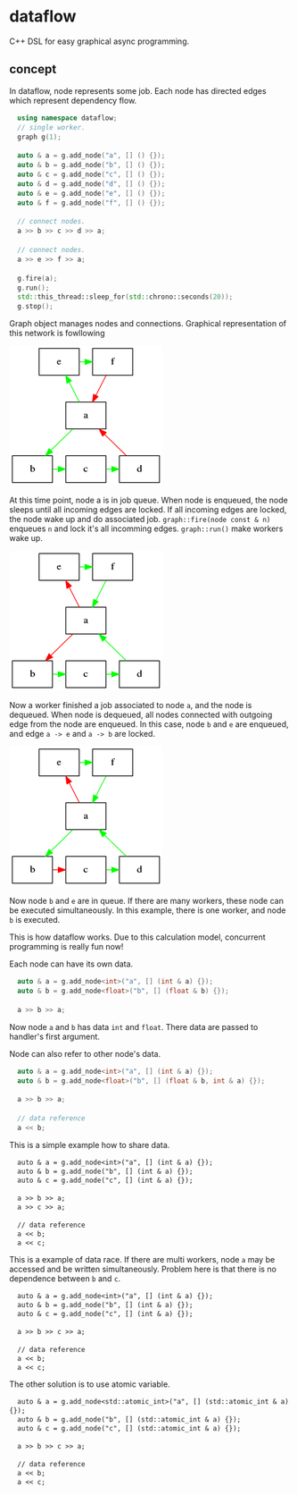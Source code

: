 dataflow
=======

C++ DSL for easy graphical async programming.

concept
------

In dataflow, node represents some job.
Each node has directed edges which represent dependency flow.

```c++
  using namespace dataflow;
  // single worker.
  graph g(1);

  auto & a = g.add_node("a", [] () {});
  auto & b = g.add_node("b", [] () {});
  auto & c = g.add_node("c", [] () {});
  auto & d = g.add_node("d", [] () {});
  auto & e = g.add_node("e", [] () {});
  auto & f = g.add_node("f", [] () {});

  // connect nodes.
  a >> b >> c >> d >> a;

  // connect nodes.
  a >> e >> f >> a;

  g.fire(a);
  g.run();
  std::this_thread::sleep_for(std::chrono::seconds(20));
  g.stop();
```

Graph object manages nodes and connections.
Graphical representation of this network is fowllowing

![1.png](img/1.png)

At this time point, node a is in job queue.
When node is enqueued, the node sleeps until all incoming edges are locked.
If all incoming edges are locked, the node wake up and do associated job.
`graph::fire(node const & n)` enqueues `n` and lock it's all incomming edges.
`graph::run()` make workers wake up.

![2.png](img/2.png)

Now a worker finished a job associated to node `a`, and the node is dequeued.
When node is dequeued, all nodes connected with outgoing edge from the node are enqueued.
In this case, node `b` and `e` are enqueued, and edge `a -> e` and `a -> b` are locked.

![3.png](img/3.png)

Now node `b` and `e` are in queue.
If there are many workers, these node can be executed simultaneously.
In this example, there is one worker, and node `b` is executed.

This is how dataflow works.
Due to this calculation model, concurrent programming is really fun now!

Each node can have its own data.

```c++
  auto & a = g.add_node<int>("a", [] (int & a) {});
  auto & b = g.add_node<float>("b", [] (float & b) {});

  a >> b >> a;
```

Now node `a` and `b` has data `int` and `float`.
There data are passed to handler's first argument.

Node can also refer to other node's data.

```c++
  auto & a = g.add_node<int>("a", [] (int & a) {});
  auto & b = g.add_node<float>("b", [] (float & b, int & a) {});

  a >> b >> a;

  // data reference
  a << b;
```

This is a simple example how to share data.

```c++:
  auto & a = g.add_node<int>("a", [] (int & a) {});
  auto & b = g.add_node("b", [] (int & a) {});
  auto & c = g.add_node("c", [] (int & a) {});

  a >> b >> a;
  a >> c >> a;
  
  // data reference
  a << b;
  a << c;
```

This is a example of data race.
If there are multi workers, node `a` may be accessed and be written simultaneously.
Problem here is that there is no dependence between `b` and `c`. 

```c++:
  auto & a = g.add_node<int>("a", [] (int & a) {});
  auto & b = g.add_node("b", [] (int & a) {});
  auto & c = g.add_node("c", [] (int & a) {});

  a >> b >> c >> a;
  
  // data reference
  a << b;
  a << c;
```

The other solution is to use atomic variable.
```c++:
  auto & a = g.add_node<std::atomic_int>("a", [] (std::atomic_int & a) {});
  auto & b = g.add_node("b", [] (std::atomic_int & a) {});
  auto & c = g.add_node("c", [] (std::atomic_int & a) {});

  a >> b >> c >> a;
  
  // data reference
  a << b;
  a << c;
```

